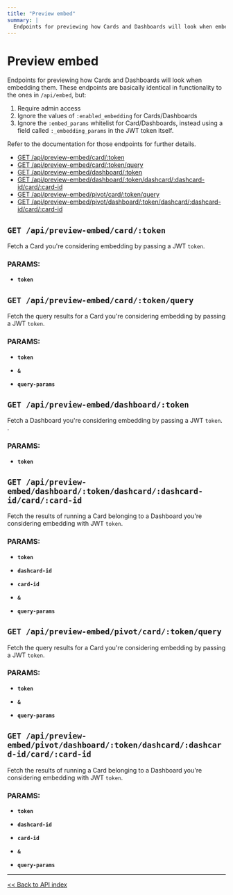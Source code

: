 ```yaml
---
title: "Preview embed"
summary: |
  Endpoints for previewing how Cards and Dashboards will look when embedding them. These endpoints are basically identical in functionality to the ones in `/api/embed`, but they  1.  Require admin access 2.  Ignore the values of `:enabled_embedding` for Cards/Dashboards 3.  Ignore the `:embed_params` whitelist for Card/Dashboards, instead using a field called `:_embedding_params` in the JWT token itself.  Refer to the documentation for those endpoints for further details.
---
```


# Preview embed

Endpoints for previewing how Cards and Dashboards will look when embedding them.
   These endpoints are basically identical in functionality to the ones in `/api/embed`, but:

   1.  Require admin access
   2.  Ignore the values of `:enabled_embedding` for Cards/Dashboards
   3.  Ignore the `:embed_params` whitelist for Card/Dashboards, instead using a field called `:_embedding_params` in
       the JWT token itself.

   Refer to the documentation for those endpoints for further details.

  - [GET /api/preview-embed/card/:token](#get-apipreview-embedcardtoken)
  - [GET /api/preview-embed/card/:token/query](#get-apipreview-embedcardtokenquery)
  - [GET /api/preview-embed/dashboard/:token](#get-apipreview-embeddashboardtoken)
  - [GET /api/preview-embed/dashboard/:token/dashcard/:dashcard-id/card/:card-id](#get-apipreview-embeddashboardtokendashcarddashcard-idcardcard-id)
  - [GET /api/preview-embed/pivot/card/:token/query](#get-apipreview-embedpivotcardtokenquery)
  - [GET /api/preview-embed/pivot/dashboard/:token/dashcard/:dashcard-id/card/:card-id](#get-apipreview-embedpivotdashboardtokendashcarddashcard-idcardcard-id)

## `GET /api/preview-embed/card/:token`

Fetch a Card you're considering embedding by passing a JWT `token`.

### PARAMS:

*  **`token`**

## `GET /api/preview-embed/card/:token/query`

Fetch the query results for a Card you're considering embedding by passing a JWT `token`.

### PARAMS:

*  **`token`** 

*  **`&`** 

*  **`query-params`**

## `GET /api/preview-embed/dashboard/:token`

Fetch a Dashboard you're considering embedding by passing a JWT `token`. .

### PARAMS:

*  **`token`**

## `GET /api/preview-embed/dashboard/:token/dashcard/:dashcard-id/card/:card-id`

Fetch the results of running a Card belonging to a Dashboard you're considering embedding with JWT `token`.

### PARAMS:

*  **`token`** 

*  **`dashcard-id`** 

*  **`card-id`** 

*  **`&`** 

*  **`query-params`**

## `GET /api/preview-embed/pivot/card/:token/query`

Fetch the query results for a Card you're considering embedding by passing a JWT `token`.

### PARAMS:

*  **`token`** 

*  **`&`** 

*  **`query-params`**

## `GET /api/preview-embed/pivot/dashboard/:token/dashcard/:dashcard-id/card/:card-id`

Fetch the results of running a Card belonging to a Dashboard you're considering embedding with JWT `token`.

### PARAMS:

*  **`token`** 

*  **`dashcard-id`** 

*  **`card-id`** 

*  **`&`** 

*  **`query-params`**

---

[<< Back to API index](../api-documentation.md)
